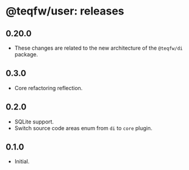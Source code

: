 # @teqfw/user: releases

## 0.20.0

* These changes are related to the new architecture of the `@teqfw/di` package.

## 0.3.0

* Core refactoring reflection.

## 0.2.0

* SQLite support.
* Switch source code areas enum from `di` to `core` plugin.

## 0.1.0

* Initial.
